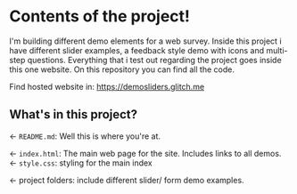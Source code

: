 # Contents of the project!

I'm building different demo elements for a web survey. Inside this project i have different slider examples, a feedback style demo with icons and multi-step questions. Everything that i test out regarding the project goes inside this one website. On this repository you can find all the code.

Find hosted website in: https://demosliders.glitch.me

## What's in this project?

← `README.md`: Well this is where you're at.

← `index.html`: The main web page for the site. Includes links to all demos.
← `style.css`: styling for the main index

← project folders: include different slider/ form demo examples.


